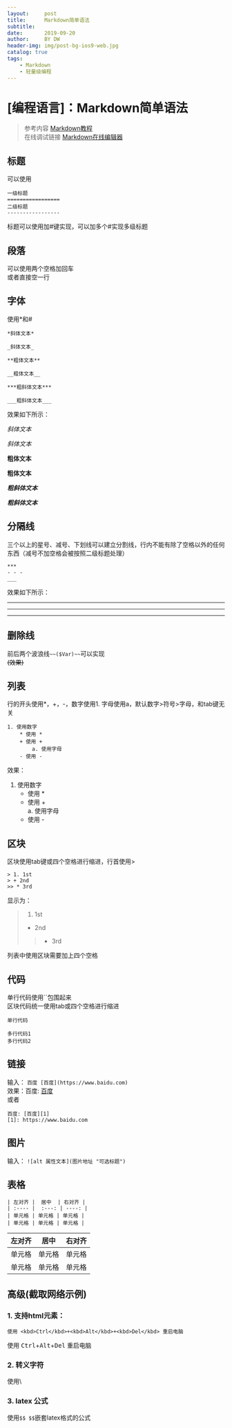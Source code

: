 ```yaml
---
layout:     post
title:      Markdown简单语法
subtitle:   
date:       2019-09-20
author:     BY DW
header-img: img/post-bg-ios9-web.jpg
catalog: true
tags:
    - Markdown
    - 轻量级编程
---
```

# [编程语言]：Markdown简单语法
> 参考内容 [Markdown教程](https://www.runoob.com)  
> 在线调试链接 [Markdown在线编辑器](https://c.runoob.com/front-end/712)


## 标题
可以使用  
>	
	一级标题
	=================
	二级标题
	-----------------

标题可以使用加#键实现，可以加多个#实现多级标题
## 段落
可以使用两个空格加回车  
或者直接空一行  
## 字体
使用*和#
 
    *斜体文本*  
    
    _斜体文本_  
    
    **粗体文本**   
    
    __粗体文本__   
    
    ***粗斜体文本***  
    
    ___粗斜体文本___ 

效果如下所示：  

*斜体文本*  

_斜体文本_  

**粗体文本**  

__粗体文本__  

***粗斜体文本***  

___粗斜体文本___   

## 分隔线
三个以上的星号、减号、下划线可以建立分割线，行内不能有除了空格以外的任何东西（减号不加空格会被按照二级标题处理）
>
    ***
    - - -
    ___

效果如下所示：    
***
- - -
___

## 删除线  
前后两个波浪线`~~($Var)~~`可以实现  
    ~~(效果)~~

## 列表  
行的开头使用*，+，-，数字使用1. 字母使用a，默认数字>符号>字母，和tab键无关

    1. 使用数字
        * 使用 * 
        + 使用 +   
            a. 使用字母  
        - 使用 -  

效果：  
1. 使用数字
    * 使用 * 
    + 使用 +   
        a. 使用字母  
    - 使用 -   

## 区块  
区块使用tab键或四个空格进行缩进，行首使用>  

    > 1. 1st  
    > + 2nd  
    >> * 3rd  

显示为：  

> 1. 1st  
> + 2nd  
>> * 3rd  

列表中使用区块需要加上四个空格

## 代码
单行代码使用``包围起来  
区块代码统一使用tab或四个空格进行缩进  

`单行代码`

    多行代码1
    多行代码2

## 链接
输入： `百度 [百度](https://www.baidu.com)`  
效果：百度: [百度](https://www.baidu.com)  
或者  

    百度: [百度][1]
    [1]: https://www.baidu.com  

## 图片
输入： `![alt 属性文本](图片地址 "可选标题")`  

## 表格

    | 左对齐 |  居中  | 右对齐 |
    | :---- |  :---: | ----: |
    | 单元格 | 单元格 | 单元格 |
    | 单元格 | 单元格 | 单元格 |  

| 左对齐 |  居中  | 右对齐 |
| :---- |  :---: | ----: |
| 单元格 | 单元格 | 单元格 |
| 单元格 | 单元格 | 单元格 | 

## 高级(截取网络示例)  

### 1. 支持html元素：  
    使用 <kbd>Ctrl</kbd>+<kbd>Alt</kbd>+<kbd>Del</kbd> 重启电脑   

使用 <kbd>Ctrl</kbd>+<kbd>Alt</kbd>+<kbd>Del</kbd> 重启电脑  

### 2. 转义字符   

使用\  

### 3. latex 公式   

使用`$$ $$`嵌套latex格式的公式  

